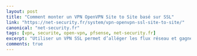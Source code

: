 ```yaml
---
layout: post
title: "Comment monter un VPN OpenVPN Site to Site basé sur SSL"
link: "https://net-security.fr/system/vpn-openvpn-ssl-site-to-site/"
canonical: "net-security.fr"
tags: [vpn, securite, open-vpn, pfsense, net-security.fr]
excerpt: "Utiliser un VPN SSL permet d’alléger les flux réseau et gagner en performance (contrairement à IPSec). De plus, SSL est omniprésent dans le monde d’Internet. Nous l’utilisons au quotidien sans se rendre compte de son efficacité."
comments: true
---
```

